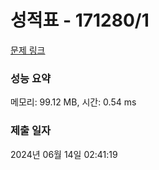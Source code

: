 # 성적표 - 171280/1 

[문제 링크](https://level.goorm.io/exam/171280/%EC%84%B1%EC%A0%81%ED%91%9C/quiz/1) 

### 성능 요약

메모리: 99.12 MB, 시간: 0.54 ms

### 제출 일자

2024년 06월 14일 02:41:19

